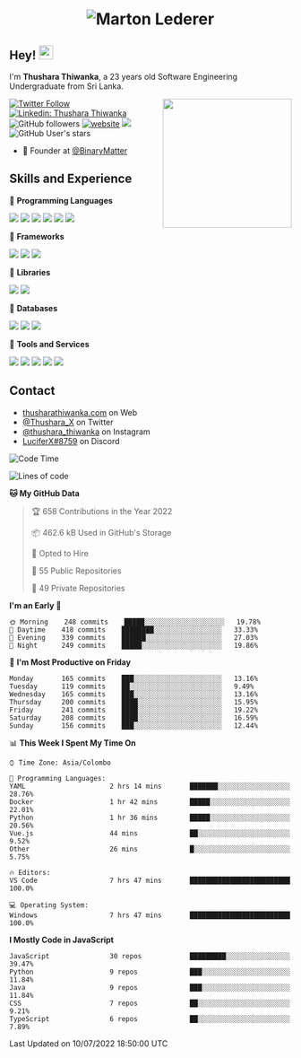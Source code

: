 <h1 align="center">
  <img src="https://raw.githubusercontent.com/ThusharaX/ThusharaX/master/name.svg" alt="Marton Lederer" />
</h1>

## Hey! <img src="https://media.giphy.com/media/hvRJCLFzcasrR4ia7z/giphy.gif" width="25px" height="25px">  
I'm <strong>Thushara Thiwanka</strong>, a 23 years old Software Engineering Undergraduate from Sri Lanka.

<img align='right' src="https://media.giphy.com/media/M9gbBd9nbDrOTu1Mqx/giphy.gif" width="230">

[![Twitter Follow](https://img.shields.io/twitter/follow/Thushara_X?label=Follow)](https://twitter.com/intent/follow?screen_name=Thushara_X)
[![Linkedin: Thushara Thiwanka](https://img.shields.io/badge/-Thushara_Thiwanaka-blue?style=flat-square&logo=Linkedin&logoColor=white&link=https://www.linkedin.com/in/thushara-thiwanka/)](https://www.linkedin.com/in/thushara-thiwanka/)
![GitHub followers](https://img.shields.io/github/followers/ThusharaX?label=Follow&style=social)
[![website](https://img.shields.io/badge/Website-46a2f1.svg?&style=flat-square&logo=Google-Chrome&logoColor=white&link=https://anmolsingh.me/)](https://thusharathiwanka.com/)
![](https://camo.githubusercontent.com/f1c00c1d3c0d9b8f4431c8082be05835cd7795233799bcef63c216d59cf4f6a0/68747470733a2f2f6b6f6d617265762e636f6d2f67687076632f3f757365726e616d653d546875736861726158267374796c653d666c617426636f6c6f723d627269676874677265656e)
![GitHub User's stars](https://img.shields.io/github/stars/ThusharaX?affiliations=OWNER%2CCOLLABORATOR%2CORGANIZATION_MEMBER&style=social)

<!-- - 🧭 Founder at [@Nano-Spark](https://github.com/Nano-Spark) -->
- 🧭 Founder at [@BinaryMatter](https://github.com/BinaryMatter)

<!-- - 👥 Core team member at [@Binary-Matter](https://github.com/Binary-Matter) and [@SLIIT-2020-June](https://github.com/SLIIT-2020-June) -->

## Skills and Experience
🔴 <strong>Programming Languages</strong>

![](https://img.shields.io/badge/Python-3776AB?style=for-the-badge&logo=python&logoColor=white)
![](https://img.shields.io/badge/C-00599C?style=for-the-badge&logo=c&logoColor=white)
![](https://img.shields.io/badge/C%2B%2B-00599C?style=for-the-badge&logo=c%2B%2B&logoColor=white)
![](https://img.shields.io/badge/JavaScript-F7DF1E?style=for-the-badge&logo=javascript&logoColor=black)
![](https://img.shields.io/badge/Java-ED8B00?style=for-the-badge&logo=java&logoColor=white)
![](https://img.shields.io/badge/PHP-777BB4?style=for-the-badge&logo=php&logoColor=white)

🔴 <strong>Frameworks</strong>

![](https://img.shields.io/badge/Django-092E20?style=for-the-badge&logo=django&logoColor=white)
![](https://img.shields.io/badge/Flask-000000?style=for-the-badge&logo=flask&logoColor=white)
![](https://img.shields.io/badge/Bootstrap-563D7C?style=for-the-badge&logo=bootstrap&logoColor=white)

🔴 <strong>Libraries</strong>

![](https://img.shields.io/badge/React-20232A?style=for-the-badge&logo=react&logoColor=61DAFB)
![](https://img.shields.io/badge/Redux-593D88?style=for-the-badge&logo=redux&logoColor=white)

🔴 <strong>Databases</strong>

![](https://img.shields.io/badge/PostgreSQL-316192?style=for-the-badge&logo=postgresql&logoColor=white)
![](	https://img.shields.io/badge/SQLite-07405E?style=for-the-badge&logo=sqlite&logoColor=white)
![](	https://img.shields.io/badge/MySQL-00000F?style=for-the-badge&logo=mysql&logoColor=white)

🔴 <strong>Tools and Services</strong>

![](https://img.shields.io/badge/Git-F05032?style=for-the-badge&logo=git&logoColor=white)
![](	https://img.shields.io/badge/Heroku-430098?style=for-the-badge&logo=heroku&logoColor=white)
![](https://img.shields.io/badge/Visual_Studio_Code-0078D4?style=for-the-badge&logo=visual%20studio%20code&logoColor=white)
![](https://img.shields.io/badge/Visual_Studio_2019-5C2D91?style=for-the-badge&logo=visual%20studio&logoColor=white)
![](https://img.shields.io/badge/firebase-ffca28?style=for-the-badge&logo=firebase&logoColor=white)

## Contact
- [thusharathiwanka.com](https://thusharathiwanka.com/) on Web
- [@Thushara_X](https://twitter.com/Thushara_X/) on Twitter
- [@thushara_thiwanka](https://www.instagram.com/thushara_thiwanka/) on Instagram
- [LuciferX#8759](./) on Discord

<!--START_SECTION:waka-->
![Code Time](http://img.shields.io/badge/Code%20Time-0%20secs-blue)

![Lines of code](https://img.shields.io/badge/From%20Hello%20World%20I%27ve%20Written-587%20Thousand%20lines%20of%20code-blue)

**🐱 My GitHub Data** 

> 🏆 658 Contributions in the Year 2022
 > 
> 📦 462.6 kB Used in GitHub's Storage 
 > 
> 💼 Opted to Hire
 > 
> 📜 55 Public Repositories 
 > 
> 🔑 49 Private Repositories  
 > 
**I'm an Early 🐤** 

```text
🌞 Morning    248 commits    █████░░░░░░░░░░░░░░░░░░░░   19.78% 
🌆 Daytime    418 commits    ████████░░░░░░░░░░░░░░░░░   33.33% 
🌃 Evening    339 commits    ██████░░░░░░░░░░░░░░░░░░░   27.03% 
🌙 Night      249 commits    █████░░░░░░░░░░░░░░░░░░░░   19.86%

```
📅 **I'm Most Productive on Friday** 

```text
Monday       165 commits    ███░░░░░░░░░░░░░░░░░░░░░░   13.16% 
Tuesday      119 commits    ██░░░░░░░░░░░░░░░░░░░░░░░   9.49% 
Wednesday    165 commits    ███░░░░░░░░░░░░░░░░░░░░░░   13.16% 
Thursday     200 commits    ████░░░░░░░░░░░░░░░░░░░░░   15.95% 
Friday       241 commits    ████░░░░░░░░░░░░░░░░░░░░░   19.22% 
Saturday     208 commits    ████░░░░░░░░░░░░░░░░░░░░░   16.59% 
Sunday       156 commits    ███░░░░░░░░░░░░░░░░░░░░░░   12.44%

```


📊 **This Week I Spent My Time On** 

```text
⌚︎ Time Zone: Asia/Colombo

💬 Programming Languages: 
YAML                     2 hrs 14 mins       ███████░░░░░░░░░░░░░░░░░░   28.76% 
Docker                   1 hr 42 mins        █████░░░░░░░░░░░░░░░░░░░░   22.01% 
Python                   1 hr 36 mins        █████░░░░░░░░░░░░░░░░░░░░   20.56% 
Vue.js                   44 mins             ██░░░░░░░░░░░░░░░░░░░░░░░   9.52% 
Other                    26 mins             █░░░░░░░░░░░░░░░░░░░░░░░░   5.75%

🔥 Editors: 
VS Code                  7 hrs 47 mins       █████████████████████████   100.0%

💻 Operating System: 
Windows                  7 hrs 47 mins       █████████████████████████   100.0%

```

**I Mostly Code in JavaScript** 

```text
JavaScript               30 repos            █████████░░░░░░░░░░░░░░░░   39.47% 
Python                   9 repos             ███░░░░░░░░░░░░░░░░░░░░░░   11.84% 
Java                     9 repos             ███░░░░░░░░░░░░░░░░░░░░░░   11.84% 
CSS                      7 repos             ██░░░░░░░░░░░░░░░░░░░░░░░   9.21% 
TypeScript               6 repos             ██░░░░░░░░░░░░░░░░░░░░░░░   7.89%

```



 Last Updated on 10/07/2022 18:50:00 UTC
<!--END_SECTION:waka-->
